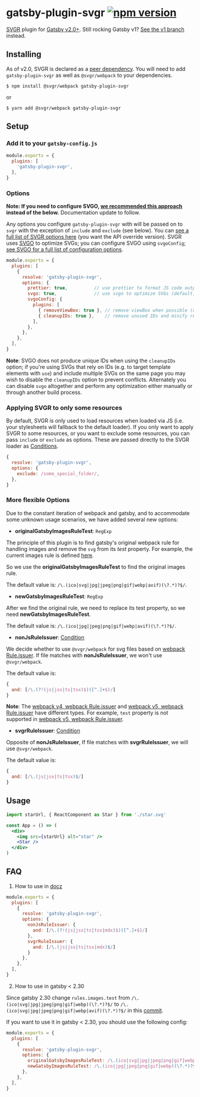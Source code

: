 # gatsby-plugin-svgr [![npm version](https://badge.fury.io/js/gatsby-plugin-svgr.svg)](https://badge.fury.io/js/gatsby-plugin-svgr)

[SVGR](https://github.com/smooth-code/svgr) plugin for [Gatsby v2.0+](https://www.gatsbyjs.org). Still rocking Gatsby v1?  [See the v1 branch](https://github.com/zabute/gatsby-plugin-svgr/tree/v1) instead.


## Installing

As of v2.0, SVGR is declared as a [peer dependency](https://nodejs.org/en/blog/npm/peer-dependencies/). You will need to add `gatsby-plugin-svgr` as well as `@svgr/webpack` to your dependencies.

```shell
$ npm install @svgr/webpack gatsby-plugin-svgr
```
or
```shell
$ yarn add @svgr/webpack gatsby-plugin-svgr
```

## Setup

### Add it to your `gatsby-config.js`

```js
module.exports = {
  plugins: [
    'gatsby-plugin-svgr',
  ],
}
```

### Options

**Note: If you need to configure SVGO, [we recommended this approach](https://github.com/zabute/gatsby-plugin-svgr/issues/38#issuecomment-494601002) instead of the below.** Documentation update to follow.

Any options you configure `gatsby-plugin-svgr` with will be passed on to `svgr` with the exception of `include` and `exclude` (see below). You can [see a full list of SVGR options here](https://github.com/smooth-code/svgr#options) (you want the API override version). SVGR uses [SVGO](https://github.com/svg/svgo) to optimize SVGs; you can configure SVGO using `svgoConfig`; [see SVGO for a full list of configuration options](https://github.com/svg/svgo#what-it-can-do).

```js
module.exports = {
  plugins: [
    {
      resolve: 'gatsby-plugin-svgr',
      options: {
        prettier: true,          // use prettier to format JS code output (default)
        svgo: true,              // use svgo to optimize SVGs (default)
        svgoConfig: {
          plugins: [
            { removeViewBox: true }, // remove viewBox when possible (default)
            { cleanupIDs: true },    // remove unused IDs and minify remaining IDs (default)
          ],
        },
      },
    },
  ],
}
```

**Note**: SVGO does not produce unique IDs when using the `cleanupIDs` option; if you're using SVGs that rely on IDs (e.g. to target template elements with `use`) and include multiple SVGs on the same page you may wish to disable the `cleanupIDs` option to prevent conflicts. Alternately you can disable `svgo` altogether and perform any optimization either manually or through another build process.

### Applying SVGR to only some resources

By default, SVGR is only used to load resources when loaded via JS (i.e. your stylesheets will fallback to the default loader). If you only want to apply SVGR to some resources, or you want to exclude some resources, you can pass `include` or `exclude` as options. These are passed directly to the SVGR loader as [Conditions](https://webpack.js.org/configuration/module/#condition).

```js
{
  resolve: 'gatsby-plugin-svgr',
  options: {
    exclude: /some_special_folder/,
  },
}
```

### More flexible Options

Due to the constant iteration of webpack and gatsby, and to accommodate some unknown usage scenarios, we have added several new options:  

- **originalGatsbyImagesRuleTest**: `RegExp`

The principle of this plugin is to find gatsby's original webpack rule for handling images and remove the `svg` from its *test* property. For example, the current images rule is defined [here](https://github.com/gatsbyjs/gatsby/blob/18482b123ec87e76cdc738180a1314ea81ad7afa/packages/gatsby/src/utils/webpack-utils.ts#L556).

So we use the **originalGatsbyImagesRuleTest** to find the original images rule.

The default value is: `/\.(ico|svg|jpg|jpeg|png|gif|webp|avif)(\?.*)?$/`.

- **newGatsbyImagesRuleTest**: `RegExp`

After we find the original rule, we need to replace its test property, so we need **newGatsbyImagesRuleTest**. 

The default value is: `/\.(ico|jpg|jpeg|png|gif|webp|avif)(\?.*)?$/`.

- **nonJsRuleIssuer**: [Condition](https://v4.webpack.js.org/configuration/module/#condition)

We decide whether to use `@svgr/webpack` for svg files based on [webpack Rule.issuer](https://v4.webpack.js.org/configuration/module/#ruleissuer). If file matches with **nonJsRuleIssuer**, we won't use `@svgr/webpack`. 

The default value is:  
```js
{
  and: [/\.(?!(js|jsx|ts|tsx)$)([^.]+$)/]
}
```

**Note**: The [webpack v4, webpack Rule.issuer](https://v4.webpack.js.org/configuration/module/#condition) and [webpack v5, webpack Rule.issuer](https://webpack.js.org/configuration/module/#ruleissuer) have different types. For example, `test` property is not supported in [webpack v5, webpack Rule.issuer](https://webpack.js.org/configuration/module/#ruleissuer).

- **svgrRuleIssuer**: [Condition](https://v4.webpack.js.org/configuration/module/#condition)

Opposite of **nonJsRuleIssuer**, If file matches with **svgrRuleIssuer**, we will use `@svgr/webpack`. 

The default value is:  
```js
{
  and: [/\.(js|jsx|ts|tsx)$/]
}
```

## Usage

```jsx
import starUrl, { ReactComponent as Star } from './star.svg'

const App = () => (
  <div>
    <img src={starUrl} alt="star" />
    <Star />
  </div>
)
```

## FAQ

1. How to use in [docz](https://github.com/doczjs/docz)

```js
module.exports = {
  plugins: [
    {
      resolve: 'gatsby-plugin-svgr',
      options: {
        nonJsRuleIssuer: {
          and: [/\.(?!(js|jsx|ts|tsx|mdx)$)([^.]+$)/]
        },
        svgrRuleIssuer: {
          and: [/\.(js|jsx|ts|tsx|mdx)$/]
        }
      },
    },
  ],
}
```

2. How to use in gatsby < 2.30

Since gatsby 2.30 change `rules.images.test` from `/\.(ico|svg|jpg|jpeg|png|gif|webp)(\?.*)?$/` to `/\.(ico|svg|jpg|jpeg|png|gif|webp|avif)(\?.*)?$/` in this [commit](https://github.com/gatsbyjs/gatsby/commit/1a592001eecee463b25a0ec599c2223956066905#diff-7248a36a4e059302efa6b2ef2df31e56e0a9ef05fab0404498bff755264fe623). 

If you want to use it in gatsby < 2.30, you should use the following config:  

```js
module.exports = {
  plugins: [
    {
      resolve: 'gatsby-plugin-svgr',
      options: {
        originalGatsbyImagesRuleTest: /\.(ico|svg|jpg|jpeg|png|gif|webp)(\?.*)?$/,
        newGatsbyImagesRuleTest: /\.(ico|jpg|jpeg|png|gif|webp)(\?.*)?$/
      },
    },
  ],
}
```